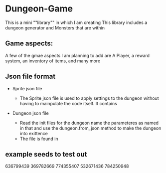 # Dungeon-Game

This is a mini ""library"" in which I am creating 
This library includes a dungeon generator and Monsters that are within

## Game aspects:

A few of the gmae aspects I am planning to add are 
A Player, a reward system, an inventory of items, and many more

## Json file format

* Sprite json file

  * The Sprite json file is used to apply settings to the dungeon without having to mainpulate the code itself.
It contains

* Dungeon json file

  * Read the init files for the dungeon name the parameteres as named in that and use the dungeon.from_json
method to make the dungeon into exittence
  * The file is found in 

## example seeds to test out 

636799439
369782669
774355407
532671436
784250948